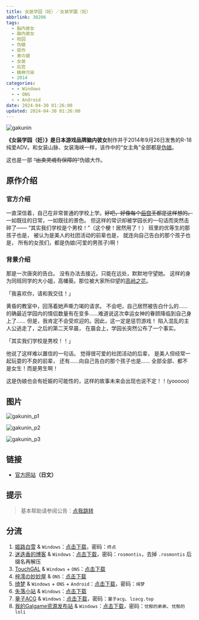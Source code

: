 ```yaml
---
title: 女装学园（妊）／女装学園（妊）
abbrlink: 30206
tags:
  - 脳内彼女
  - 脑内彼女
  - 校园
  - 伪娘
  - 拔作
  - 男の娘
  - 女装
  - 后宫
  - 精神污染
  - 2014
categories:
  - - Windows
  - - ONS
  - - Android
date: 2024-04-30 01:26:00
updated: 2024-04-30 01:26:00
---
```


![gakunin](https://unpkg.com/galgame/img/gakunin.webp)

**《女装学园（妊）》**是日本游戏品牌**脑内彼女**制作并于2014年9月26日发售的R-18纯爱ADV。和女装山脉、女装海峡一样，该作中的“女主角”全部都是[伪娘](https://zh.moegirl.org.cn/伪娘)。

<!-- more -->

这也是一部 ~~“出卖灵魂有保障的”~~伪娘大作。

## 原作介绍

### 官方介绍

一直深信着，自己在非常普通的学校上学。~~好吧，好像每个[后宫](https://zh.moegirl.org.cn/后宫)王都是这样想的。~~
一如既往的日常，一如既往的景色。
但这样的常识却被学园长的一句话而突然击碎了——
“其实我们学校是个男校！”（这个梗！居然用了！）
班里的优等生的那孩子也是，
被认为是美人的社团活动的前辈也是，
就连向自己告白的那个孩子也是，
所有的女孩们，都是伪娘(可爱的男孩子)啊！

### 背景介绍

那是一次唐突的告白。
没有办法去接近。只能在远处，默默地守望她。
这样的身为同班同学的大小姐，高幡葵。那位被大家所仰望的[高岭之花](https://zh.moegirl.org.cn/高岭之花)。

「我喜欢你，请和我交往！」

黄昏的教室中，回荡着她声嘶力竭的请求。
不会吧，自己居然被告白什么的……
的确最近学园内的情侣数量有在变多……难道说这次幸运女神的眷顾降临到自己身上了……
但是，我肯定不会受欢迎的。因此，这一定是惩罚游戏！
陷入混乱的主人公逃走了，之后的第二天早晨，
在晨会上，学园长突然公布了一个事实。

「其实我们学校是男校！！」

他说了这样难以置信的一句话。
觉得很可爱的社团活动的后辈，
是美人但经常一起玩耍的不良的前辈，
还有……向自己告白的那个孩子也是......
全部全部、都不是女生！而是男生啊！

这是伪娘也会有妊娠的可能性的，这样的故事未来会出现也说不定！！(yooooo)

## 图片

![gakunin_p1](https://unpkg.com/galgame/img/gakunin_p1.webp)

![gakunin_p2](https://unpkg.com/galgame/img/gakunin_p2.webp)

![gakunin_p3](https://unpkg.com/galgame/img/gakunin_p3.webp)

## 链接

- [官方网站](http://www.noukano.com/gakunin)**（日文）**

## 提示

> 基本帮助请参阅公告：[点我跳转](/p/announcement/)

## 分流

1. [姬路白雪](https://pan.jlbx.xyz/) & `Windows`：[点击下载](https://pan.jlbx.xyz/?s=%E5%A5%B3%E8%A3%85%E5%AD%A6%E5%9B%AD%EF%BC%88%E5%A6%8A%EF%BC%89)，密码：`终点`
2. [迷迭香的博客](https://rosmontis.com/) & `Windows`：[点击下载](https://drivez.rosmontis.com/s/Y9EUn)，密码：`rosmontis`，去掉 `.rosmontis` 后缀名再解压
3. [TouchGAL](https://www.touchgal.com/) & `Windows` + `ONS`：[点击下载](https://pan.touchgal.net/s/mLoIx)
4. [梓澪の妙妙屋](https://zi0.cc/) & `ONS`：[点击下载](https://zi0.cc/d/%60%E3%80%90%E5%BD%92%20%E6%A1%A3%E3%80%91/%E3%80%90ONS%E5%90%88%E9%9B%86%E3%80%91/%5B%E8%84%B3%E5%86%85%E5%BD%BC%E5%A5%B3%5D%E5%A5%B3%E8%A3%85%E5%AD%A6%E5%9B%AD.7z?sign=mqa-x9IQ8jI8xdPVDDMhWlrV3mnYCRNie3nsWYn_a-o=:0)
5. [绮梦](https://acgs.one/) & `Windows` + `ONS` + `Android`：[点击下载](https://acgs.one/down_html/?url=game/%E5%A5%B3%E8%A3%85%E5%AD%A6%E5%9B%AD/%E5%A6%8A&name=%E5%A5%B3%E8%A3%85%E5%AD%A6%E5%9B%AD/%E5%A6%8A)，密码：`绮梦`
6. [失落小站](https://www.shinnku.com/) & `Windows`：[点击下载](https://www.shinnku.com/api/download/0/win/%E5%A5%B3%E8%A3%85%E5%AD%A6%E5%9B%AD%20%E5%A6%8A.7z)
7. [量子ACG](https://lzacg.org/) & `Windows`：[点击下载](https://lzacg.org/3538)，密码：`量子acg`、`lzacg.top`
8. [我的Galgame资源发布站](https://www.ttloli.com/) & `Windows`：[点击下载](https://www.ttloli.com/nvzhuangxueyuanren.html)，密码：`忧郁的弟弟`、`忧郁的loli`
